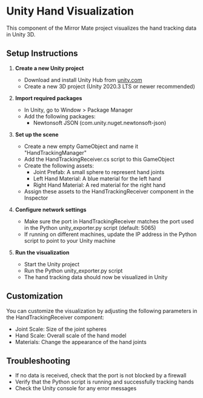 # Unity Hand Visualization

This component of the Mirror Mate project visualizes the hand tracking data in Unity 3D.

## Setup Instructions

1. **Create a new Unity project**
   - Download and install Unity Hub from [unity.com](https://unity.com/download)
   - Create a new 3D project (Unity 2020.3 LTS or newer recommended)

2. **Import required packages**
   - In Unity, go to Window > Package Manager
   - Add the following packages:
     - Newtonsoft JSON (com.unity.nuget.newtonsoft-json)

3. **Set up the scene**
   - Create a new empty GameObject and name it "HandTrackingManager"
   - Add the HandTrackingReceiver.cs script to this GameObject
   - Create the following assets:
     - Joint Prefab: A small sphere to represent hand joints
     - Left Hand Material: A blue material for the left hand
     - Right Hand Material: A red material for the right hand
   - Assign these assets to the HandTrackingReceiver component in the Inspector

4. **Configure network settings**
   - Make sure the port in HandTrackingReceiver matches the port used in the Python unity_exporter.py script (default: 5065)
   - If running on different machines, update the IP address in the Python script to point to your Unity machine

5. **Run the visualization**
   - Start the Unity project
   - Run the Python unity_exporter.py script
   - The hand tracking data should now be visualized in Unity

## Customization

You can customize the visualization by adjusting the following parameters in the HandTrackingReceiver component:
- Joint Scale: Size of the joint spheres
- Hand Scale: Overall scale of the hand model
- Materials: Change the appearance of the hand joints

## Troubleshooting

- If no data is received, check that the port is not blocked by a firewall
- Verify that the Python script is running and successfully tracking hands
- Check the Unity console for any error messages
